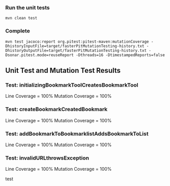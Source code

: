 ### Run the unit tests
```
mvn clean test
```

### Complete
``` 
mvn test jacoco:report org.pitest:pitest-maven:mutationCoverage -DhistoryInputFile=target/fasterPitMutationTesting-history.txt -DhistoryOutputFile=target/fasterPitMutationTesting-history.txt -Dsonar.pitest.mode=reuseReport -Dthreads=16 -DtimestampedReports=false
```

## Unit Test and Mutation Test Results

### Test: initializingBookmarkToolCreatesBookmarkTool
Line Coverage = 100%
Mutation Coverage = 100%

### Test: createBookmarkCreatedBookmark
Line Coverage = 100%
Mutation Coverage = 100%

### Test: addBookmarkToBookmarklistAddsBookmarkToList
Line Coverage = 100%
Mutation Coverage = 100%

### Test: invalidURLthrowsException
Line Coverage = 100%
Mutation Coverage = 100%
    
test
